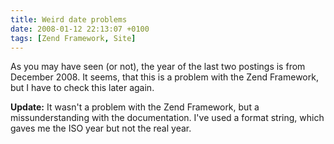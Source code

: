 ```yaml
---
title: Weird date problems
date: 2008-01-12 22:13:07 +0100
tags: [Zend Framework, Site]
---
```


As you may have seen (or not), the year of the last two postings is from December 2008. It seems, that this is a problem with the Zend Framework, but I have to check this later again.

**Update:** It wasn't a problem with the Zend Framework, but a missunderstanding with the documentation. I've used a format string, which gaves me the ISO year but not the real year.